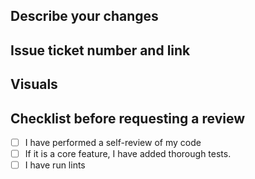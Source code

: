 ## Describe your changes

<!-- Delete section below if not relevant -->

## Issue ticket number and link

<!-- Delete section below if no visual changes -->

## Visuals

## Checklist before requesting a review

- [ ] I have performed a self-review of my code
- [ ] If it is a core feature, I have added thorough tests.
- [ ] I have run lints
